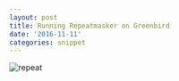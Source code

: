 ```yaml
---
layout: post
title: Running Repeatmasker on Greenbird
date: '2016-11-11'
categories: snippet
---
```



![repeat](https://github.com/sr320/sr320.github.io/blob/master/images/repeat.gif?raw=true)


